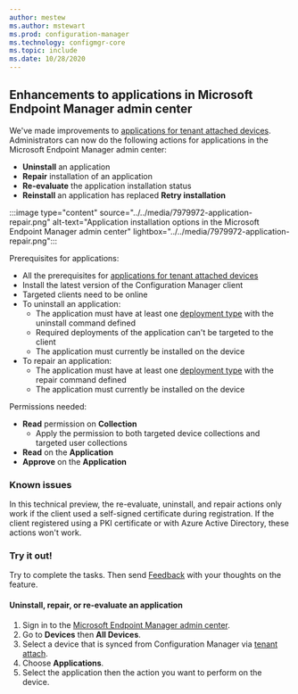 ```yaml
---
author: mestew
ms.author: mstewart
ms.prod: configuration-manager
ms.technology: configmgr-core
ms.topic: include
ms.date: 10/28/2020
---
```


## <a name="bkmk_apps"></a> Enhancements to applications in Microsoft Endpoint Manager admin center
<!--7979972, 8227649-->

We've made improvements to [applications for tenant attached devices](../../../../../tenant-attach/applications.md). Administrators can now do the following actions for applications in the Microsoft Endpoint Manager admin center:

- **Uninstall** an application
- **Repair** installation of an application
- **Re-evaluate** the application installation status
- **Reinstall** an application has replaced **Retry installation**

:::image type="content" source="../../media/7979972-application-repair.png" alt-text="Application installation options in the Microsoft Endpoint Manager admin center" lightbox="../../media/7979972-application-repair.png":::

Prerequisites for applications:

- All the prerequisites for [applications for tenant attached devices](../../../../../tenant-attach/applications.md)
- Install the latest version of the Configuration Manager client
- Targeted clients need to be online
- To uninstall an application:
   - The application must have at least one [deployment type](../../../../../apps/deploy-use/create-applications.md#start-the-create-deployment-type-wizard) with the uninstall command defined
   - Required deployments of the application can't be targeted to the client
   - The application must currently be installed on the device
- To repair an application:
   - The application must have at least one [deployment type](../../../../../apps/deploy-use/create-applications.md#start-the-create-deployment-type-wizard) with the repair command defined
   - The application must currently be installed on the device

Permissions needed:

- **Read** permission on **Collection**
   - Apply the permission to both targeted device collections and targeted user collections
- **Read** on the **Application**
- **Approve** on the **Application**

### Known issues
<!--8699417-->
In this technical preview, the re-evaluate, uninstall, and repair actions only work if the client used a self-signed certificate during registration. If the client registered using a PKI certificate or with Azure Active Directory, these actions won't work.

### Try it out!

Try to complete the tasks. Then send [Feedback](../../technical-preview-2003.md#bkmk_feedback) with your thoughts on the feature.

#### Uninstall, repair, or re-evaluate an application

1. Sign in to the [Microsoft Endpoint Manager admin center](https://endpoint.microsoft.com).
1. Go to **Devices** then **All Devices**.
1. Select a device that is synced from Configuration Manager via [tenant attach](../../../../../tenant-attach/device-sync-actions.md).
1. Choose **Applications**.
1. Select the application then the action you want to perform on the device.


